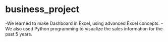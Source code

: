 # business_project

-We learned to make Dashboard in Excel, using advanced Excel concepts.
-We also used Python programming to visualize the sales information for the past 5 years.

